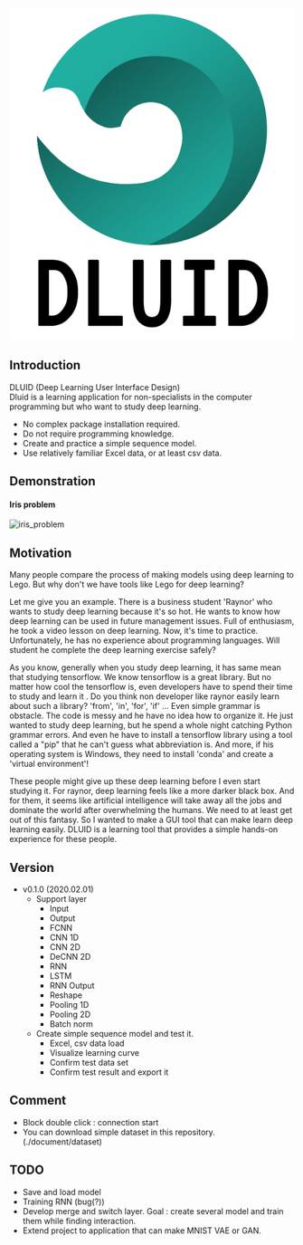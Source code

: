 ![main_icon](./document/resources/title.png)
## Introduction
DLUID (Deep Learning User Interface Design)  
Dluid is a learning application for non-specialists in the computer programming but who want to study deep learning.  

- No complex package installation required.
- Do not require programming knowledge.
- Create and practice a simple sequence model.
- Use relatively familiar Excel data, or at least csv data.

## Demonstration
#### Iris problem
![iris_problem](document/resources/iris_problem_50.gif)

## Motivation
Many people compare the process of making models using deep learning to Lego.
But why don't we have tools like Lego for deep learning?

Let me give you an example.
There is a business student 'Raynor' who wants to study deep learning because it's so hot.
He wants to know how deep learning can be used in future management issues.
Full of enthusiasm, he took a video lesson on deep learning. 
Now, it's time to practice.
Unfortunately, he has no experience about programming languages.
Will student he complete the deep learning exercise safely?

As you know, generally when you study deep learning, it has same mean that studying tensorflow.
We know tensorflow is a great library.
But no matter how cool the tensorflow is, even developers have to spend their time to study and learn it .
Do you think non developer like raynor easily learn about such a library?
'from', 'in', 'for', 'if' ... Even simple grammar is obstacle.
The code is messy and he have no idea how to organize it.
He just wanted to study deep learning, but he spend a whole night catching Python grammar errors.
And even he have to install a tensorflow library using a tool called a "pip" that he can't guess what abbreviation is.
And more, if his operating system is Windows, they need to install 'conda' and create a 'virtual environment'!

These people might give up these deep learning before I even start studying it.
For raynor, deep learning feels like a more darker black box.
And for them, it seems like artificial intelligence will take away all the jobs and dominate the world after overwhelming the humans.
We need to at least get out of this fantasy.
So I wanted to make a GUI tool that can make learn deep learning easily.
DLUID is a learning tool that provides a simple hands-on experience for these people.

## Version
- v0.1.0 (2020.02.01)
  - Support layer
    - Input
    - Output
    - FCNN
    - CNN 1D
    - CNN 2D
    - DeCNN 2D
    - RNN
    - LSTM
    - RNN Output
    - Reshape
    - Pooling 1D
    - Pooling 2D
    - Batch norm
  - Create simple sequence model and test it.
    - Excel, csv data load
    - Visualize learning curve
    - Confirm test data set
    - Confirm test result and export it
  
## Comment
- Block double click : connection start  
- You can download simple dataset in this repository. (./document/dataset)

## TODO 
- Save and load model
- Training RNN (bug(?))
- Develop merge and switch layer. Goal : create several model and train them while finding interaction. 
- Extend project to application that can make MNIST VAE or GAN.
